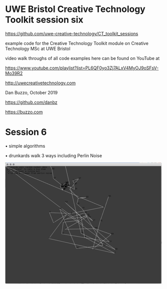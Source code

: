 # UWE Bristol Creative Technology Toolkit session six

https://github.com/uwe-creative-technology/CT_toolkit_sessions


example code for the Creative Technology Toolkit module on Creative Technology MSc at UWE Bristol

video walk throughs of all code examples here can be found on YouTube at

https://www.youtube.com/playlist?list=PL6QF0yo3Zj7ALxV4MyOJ9oSFsV-Mo39R2


http://uwecreativetechnology.com

Dan Buzzo, October 2019

https://github.com/danbz

https://buzzo.com



# Session 6

• simple algorithms

• drunkards walk 3 ways including Perlin Noise

![screenshot](screenshot-session6.png)